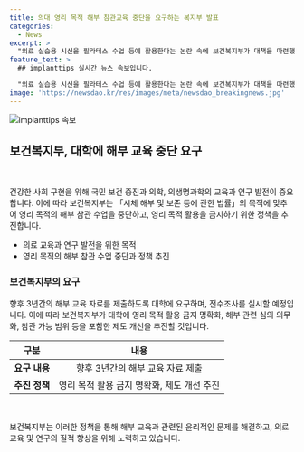 ```yaml
---
title: 의대 영리 목적 해부 참관교육 중단을 요구하는 복지부 발표
categories:
  - News
excerpt: >
  "의료 실습용 시신을 필라테스 수업 등에 활용한다는 논란 속에 보건복지부가 대책을 마련했다. 시체 해부와 보존에 관한 법률의 목적에 맞지 않는 영리 목적의 활용을 중단하도록 대학 등에 요구했으며, 해부 교육 자료 제출과 제도 개선을 위한 조치를 예고했다. 자세한 내용은 보건복지부 공공보건정책관 생명윤리정책과로 문의 바란다."
feature_text: >
  ## implanttips 실시간 뉴스 속보입니다.

  "의료 실습용 시신을 필라테스 수업 등에 활용한다는 논란 속에 보건복지부가 대책을 마련했다. 시체 해부와 보존에 관한 법률의 목적에 맞지 않는 영리 목적의 활용을 중단하도록 대학 등에 요구했으며, 해부 교육 자료 제출과 제도 개선을 위한 조치를 예고했다. 자세한 내용은 보건복지부 공공보건정책관 생명윤리정책과로 문의 바란다."
image: 'https://newsdao.kr/res/images/meta/newsdao_breakingnews.jpg'
---
```


<p><img src="https://newsdao.kr/res/images/meta/newsdao_breakingnews.jpg" alt="implanttips 속보" /></p>

<h2 data-ke-size="size26">보건복지부, 대학에 해부 교육 중단 요구</h2>

<p data-ke-size="size16">&nbsp;</p>

<p>건강한 사회 구현을 위해 국민 보건 증진과 의학, 의생명과학의 교육과 연구 발전이 중요합니다. 이에 따라 보건복지부는 「시체 해부 및 보존 등에 관한 법률」의 목적에 맞추어 영리 목적의 해부 참관 수업을 중단하고, 영리 목적 활용을 금지하기 위한 정책을 추진합니다.</p>

<ul>
<li>의료 교육과 연구 발전을 위한 목적</li>
<li>영리 목적의 해부 참관 수업 중단과 정책 추진</li>
</ul>

<h3>보건복지부의 요구</h3>

<p>향후 3년간의 해부 교육 자료를 제출하도록 대학에 요구하며, 전수조사를 실시할 예정입니다. 이에 따라 보건복지부가 대학에 영리 목적 활용 금지 명확화, 해부 관련 심의 의무화, 참관 가능 범위 등을 포함한 제도 개선을 추진할 것입니다.</p>

<table>
<thead>
<tr>
<th>구분</th>
<th>내용</th>
</tr>
</thead>
<tbody>
<tr>
<td style="text-align: center; height: 17px;"><b>요구 내용</b></td>
<td style="text-align: center; height: 17px;">향후 3년간의 해부 교육 자료 제출</td>
</tr>
<tr>
<td style="text-align: center; height: 17px;"><b>추진 정책</b></td>
<td style="text-align: center; height: 17px;">영리 목적 활용 금지 명확화, 제도 개선 추진</td>
</tr>
</tbody>
</table>

<p data-ke-size="size16">&nbsp;</p>

<p>보건복지부는 이러한 정책을 통해 해부 교육과 관련된 윤리적인 문제를 해결하고, 의료 교육 및 연구의 질적 향상을 위해 노력하고 있습니다.</p>

